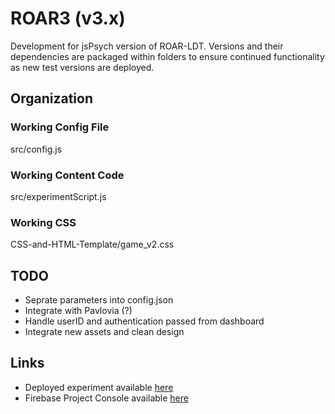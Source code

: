 # ROAR3 (v3.x)

Development for jsPsych  version of ROAR-LDT. 
Versions and their dependencies are packaged within
 folders to ensure continued functionality as new test versions are deployed.

## Organization 
### Working Config File
src/config.js

### Working Content Code 
src/experimentScript.js

### Working CSS
CSS-and-HTML-Template/game_v2.css

## TODO

- Seprate parameters into config.json
- Integrate with Pavlovia (?)
- Handle userID and authentication passed from dashboard
- Integrate new assets and clean design

## Links

- Deployed experiment available [here](https://gse-yeatmanlab.web.app)
- Firebase Project Console available [here](https://console.firebase.google.com/project/gse-yeatmanlab/overview)
